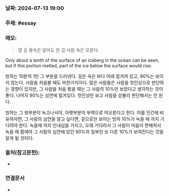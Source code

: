 ### 날짜: 2024-07-13 19:00

### 주제: #essay 

### 메모:

> 열 길 물속은 알아도 한 길 사람 속은 모른다. 

Only about a tenth of the surface of an iceberg in the ocean can be seen, but if this portion metled, part of the ice below the surface would rise.

빙하는 10분의 1만 그 부분을 드러낸다. 깊은 속은 바다 아래 잠겨져 있고, 90%는 보이지 않는다. 사람을 처음볼 때도 마찬가지이다. 많은 사람들은 사람을 첫인상으로 판단하는 경향이 있지만, 그 사람을 처음 봤을 때는 그 사람의 10%만 보았다고 생각하는 것이 좋다. 나머지 90%는 심연에 잠겨있다. 첫인상만 보고 사람을 섣불리 판단해서는 안 된다.

빙하는 그 윗부분이 녹고나서야, 아랫부분이 부력으로 떠오른다고 한다. 이를 인간에 비유하자면, 그 사람의 심연을 알고 싶다면,  겉으로만 보이는 빙하 10%가 녹을 때 까지 기다려야 한다.  녹을때 까지 인내심을 가지고, 오래 기다려서 그 사람이 마음이 편해져서 녹을 때 쯤에야 그 사람의 심연에 있던 90%의 일부인 또 다른 10%가 보여진다는 것을 알게 될 것이다.




### 출처(참고문헌):
- 

### 연결문서
- 